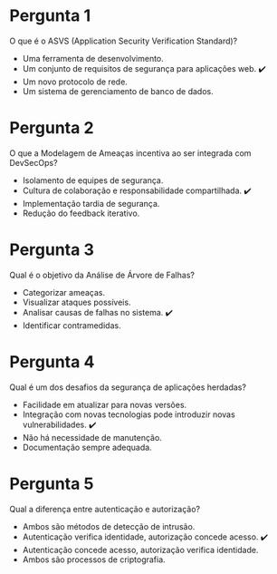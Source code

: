 # Pergunta 1
O que é o ASVS (Application Security Verification Standard)?

- Uma ferramenta de desenvolvimento.
- Um conjunto de requisitos de segurança para aplicações web. :heavy_check_mark:
- Um novo protocolo de rede.
- Um sistema de gerenciamento de banco de dados.

# Pergunta 2
O que a Modelagem de Ameaças incentiva ao ser integrada com DevSecOps?

- Isolamento de equipes de segurança.
- Cultura de colaboração e responsabilidade compartilhada. :heavy_check_mark:
- Implementação tardia de segurança.
- Redução do feedback iterativo.

# Pergunta 3
Qual é o objetivo da Análise de Árvore de Falhas?

- Categorizar ameaças.
- Visualizar ataques possíveis.
- Analisar causas de falhas no sistema. :heavy_check_mark:
- Identificar contramedidas.

# Pergunta 4
Qual é um dos desafios da segurança de aplicações herdadas?

- Facilidade em atualizar para novas versões.
- Integração com novas tecnologias pode introduzir novas vulnerabilidades. :heavy_check_mark:
- Não há necessidade de manutenção.
- Documentação sempre adequada.

# Pergunta 5
Qual a diferença entre autenticação e autorização?

- Ambos são métodos de detecção de intrusão.
- Autenticação verifica identidade, autorização concede acesso. :heavy_check_mark:
- Autenticação concede acesso, autorização verifica identidade.
- Ambos são processos de criptografia.